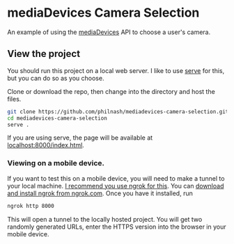 # mediaDevices Camera Selection

An example of using the [mediaDevices](https://developer.mozilla.org/en-US/docs/Web/API/MediaDevices) API to choose a user's camera.

## View the project

You should run this project on a local web server. I like to use [serve](https://www.npmjs.com/package/serve) for this, but you can do so as you choose.

Clone or download the repo, then change into the directory and host the files.

```bash
git clone https://github.com/philnash/mediadevices-camera-selection.git
cd mediadevices-camera-selection
serve .
```

If you are using serve, the page will be available at [localhost:8000/index.html](http://localhost:8000/index.html).

### Viewing on a mobile device.

If you want to test this on a mobile device, you will need to make a tunnel to your local machine. [I recommend you use ngrok for this](https://www.twilio.com/blog/2015/09/6-awesome-reasons-to-use-ngrok-when-testing-webhooks.html). You can [download and install ngrok from ngrok.com](https://ngrok.com/). Once you have it installed, run

```bash
ngrok http 8000
```

This will open a tunnel to the locally hosted project. You will get two randomly generated URLs, enter the HTTPS version into the browser in your mobile device.
